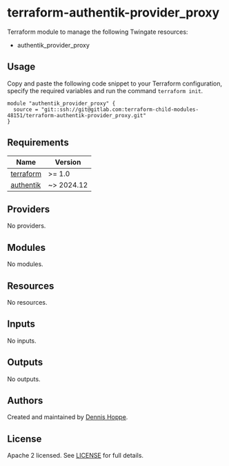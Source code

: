 # terraform-authentik-provider_proxy

Terraform module to manage the following Twingate resources:

* authentik_provider_proxy

## Usage

Copy and paste the following code snippet to your Terraform configuration,
specify the required variables and run the command `terraform init`.

```hcl
module "authentik_provider_proxy" {
  source = "git::ssh://git@gitlab.com:terraform-child-modules-48151/terraform-authentik-provider_proxy.git"
}
```

<!-- BEGIN_TF_DOCS -->
## Requirements

| Name | Version |
|------|---------|
| <a name="requirement_terraform"></a> [terraform](#requirement\_terraform) | >= 1.0 |
| <a name="requirement_authentik"></a> [authentik](#requirement\_authentik) | ~> 2024.12 |

## Providers

No providers.

## Modules

No modules.

## Resources

No resources.

## Inputs

No inputs.

## Outputs

No outputs.
<!-- END_TF_DOCS -->

## Authors

Created and maintained by [Dennis Hoppe](https://gitlab.com/dhoppeIT).

## License

Apache 2 licensed. See [LICENSE](LICENSE) for full details.
